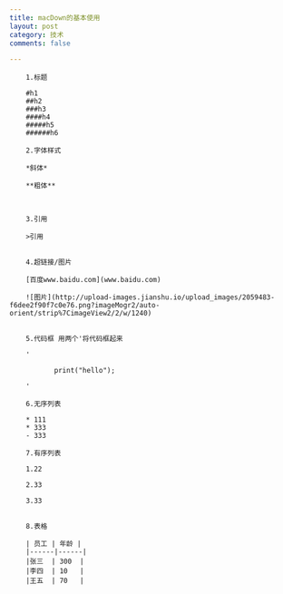 ```yaml
---
title: macDown的基本使用
layout: post
category: 技术
comments: false

---
```







		
		1.标题
		
		#h1
		##h2
		###h3
		####h4
		#####h5
		######h6
		
		2.字体样式
		
		*斜体*
		
		**粗体**
		
		
		
		3.引用
		
		>引用
		
		
		4.超链接/图片
		
		[百度www.baidu.com](www.baidu.com)
		
		![图片](http://upload-images.jianshu.io/upload_images/2059483-f6dee2f90f7c0e76.png?imageMogr2/auto-orient/strip%7CimageView2/2/w/1240)
		
		
		5.代码框 用两个'将代码框起来
		
		'
		 
		       print("hello"); 
		
		'
		
		6.无序列表
		
		* 111
		* 333
		- 333
		
		7.有序列表
		
		1.22
		
		2.33
		
		3.33
		
		
		8.表格
		
		| 员工 | 年龄 |
		|------|------|
		|张三  | 300  |
		|李四  | 10   |
	   	|王五  | 70   |
